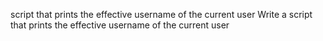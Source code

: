 script that prints the effective username of the current user
Write a script that prints the effective username of the current user
